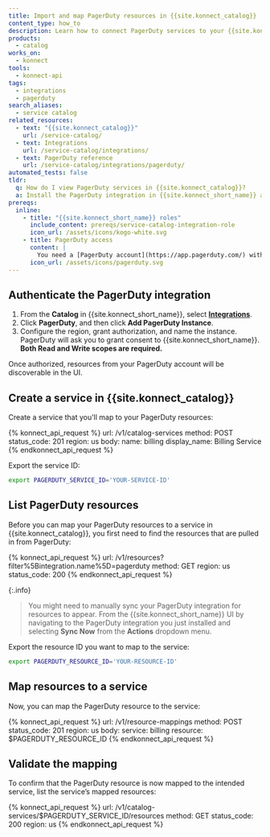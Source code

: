 ```yaml
---
title: Import and map PagerDuty resources in {{site.konnect_catalog}}
content_type: how_to
description: Learn how to connect PagerDuty services to your {{site.konnect_catalog}} service in {{site.konnect_short_name}}.
products:
  - catalog
works_on:
  - konnect
tools:
  - konnect-api
tags:
  - integrations
  - pagerduty
search_aliases:
  - service catalog
related_resources:
  - text: "{{site.konnect_catalog}}"
    url: /service-catalog/
  - text: Integrations
    url: /service-catalog/integrations/
  - text: PagerDuty reference
    url: /service-catalog/integrations/pagerduty/
automated_tests: false
tldr:
  q: How do I view PagerDuty services in {{site.konnect_catalog}}?
  a: Install the PagerDuty integration in {{site.konnect_short_name}} and authorize it with both read and write scopes. Create a {{site.konnect_catalog}} service and associate it with your PagerDuty services to display metadata and enable event tracking. 
prereqs:
  inline:
    - title: "{{site.konnect_short_name}} roles"
      include_content: prereqs/service-catalog-integration-role
      icon_url: /assets/icons/kogo-white.svg
    - title: PagerDuty access
      content: |
        You need a [PagerDuty account](https://app.pagerduty.com/) with a PagerDuty service you want to pull in to {{site.konnect_short_name}}.
      icon_url: /assets/icons/pagerduty.svg
---
```


## Authenticate the PagerDuty integration

1. From the **Catalog** in {{site.konnect_short_name}}, select **[Integrations](https://cloud.konghq.com/us/service-catalog/integrations)**. 
2. Click **PagerDuty**, and then click **Add PagerDuty Instance**.
3. Configure the region, grant authorization, and name the instance. 
   PagerDuty will ask you to grant consent to {{site.konnect_short_name}}. **Both Read and Write scopes are required.**

Once authorized, resources from your PagerDuty account will be discoverable in the UI.

## Create a service in {{site.konnect_catalog}}

Create a service that you'll map to your PagerDuty resources:

<!--vale off-->
{% konnect_api_request %}
url: /v1/catalog-services
method: POST
status_code: 201
region: us
body:
  name: billing
  display_name: Billing Service
{% endkonnect_api_request %}
<!--vale on-->

Export the service ID:

```sh
export PAGERDUTY_SERVICE_ID='YOUR-SERVICE-ID'
```

## List PagerDuty resources

Before you can map your PagerDuty resources to a service in {{site.konnect_catalog}}, you first need to find the resources that are pulled in from PagerDuty:

<!--vale off-->
{% konnect_api_request %}
url: /v1/resources?filter%5Bintegration.name%5D=pagerduty
method: GET
region: us
status_code: 200
{% endkonnect_api_request %}
<!--vale on-->

{:.info}
> You might need to manually sync your PagerDuty integration for resources to appear. From the {{site.konnect_short_name}} UI by navigating to the PagerDuty integration you just installed and selecting **Sync Now** from the **Actions** dropdown menu.

Export the resource ID you want to map to the service:

```sh
export PAGERDUTY_RESOURCE_ID='YOUR-RESOURCE-ID'
```

## Map resources to a service

Now, you can map the PagerDuty resource to the service:

<!--vale off-->
{% konnect_api_request %}
url: /v1/resource-mappings
method: POST
status_code: 201
region: us
body:
  service: billing
  resource: $PAGERDUTY_RESOURCE_ID
{% endkonnect_api_request %}
<!--vale on-->


## Validate the mapping

To confirm that the PagerDuty resource is now mapped to the intended service, list the service’s mapped resources:

<!--vale off-->
{% konnect_api_request %}
url: /v1/catalog-services/$PAGERDUTY_SERVICE_ID/resources
method: GET
status_code: 200
region: us
{% endkonnect_api_request %}
<!--vale on-->
